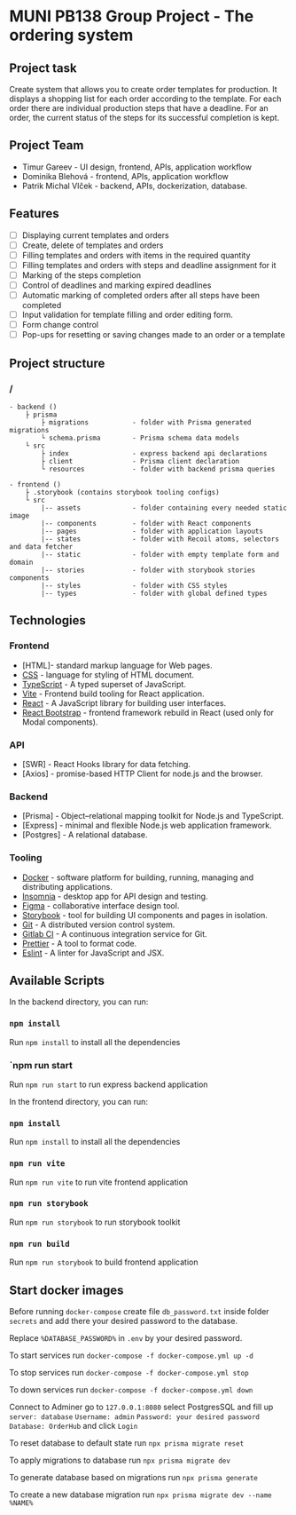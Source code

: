 # MUNI PB138 Group Project - The ordering system

## Project task
Create system that allows you to create order templates for production. 
It displays a shopping list for each order according to the template. 
For each order there are individual production steps that have a deadline. 
For an order, the current status of the steps for its successful completion is kept.

## Project Team
-   Timur Gareev               - UI design, frontend, APIs, application workflow
-   Dominika Blehová           - frontend, APIs, application workflow
-   Patrik Michal Vlček        - backend, APIs, dockerization, database.

## Features

-   [ ] Displaying current templates and orders
-   [ ] Create, delete of templates and orders
-   [ ] Filling templates and orders with items in the required quantity
-   [ ] Filling templates and orders with steps and deadline assignment for it
-   [ ] Marking of the steps completion 
-   [ ] Сontrol of deadlines and marking expired deadlines  
-   [ ] Automatic marking of completed orders after all steps have been completed
-   [ ] Input validation for template filling and order editing form.
-   [ ] Form change control
-   [ ] Pop-ups for resetting or saving changes made to an order or a template

## Project structure

### /

```
- backend ()
    ├ prisma
        ├ migrations           - folder with Prisma generated migrations
        └ schema.prisma        - Prisma schema data models 
    └ src
        ├ index                - express backend api declarations
        ├ client               - Prisma client declaration
        └ resources            - folder with backend prisma queries                          

- frontend ()
    ├ .storybook (contains storybook tooling configs)
    └ src
        |-- assets             - folder containing every needed static image
        |-- components         - folder with React components
        |-- pages              - folder with application layouts 
        |-- states             - folder with Recoil atoms, selectors and data fetcher
        |-- static             - folder with empty template form and domain
        |-- stories            - folder with storybook stories components
        |-- styles             - folder with CSS styles
        |-- types              - folder with global defined types
```

## Technologies

### Frontend

-   [HTML]- standard markup language for Web pages.
-   [CSS](https://www.typescriptlang.org/) - language for styling of HTML document.
-   [TypeScript](https://www.typescriptlang.org/) - A typed superset of JavaScript.
-   [Vite](https://vitejs.dev/) - Frontend build tooling for React application.
-   [React](https://reactjs.org/) - A JavaScript library for building user interfaces.
-   [React Bootstrap](https://react-bootstrap.github.io/) - frontend framework rebuild in React (used only for Modal components). 

### API

-   [SWR] - React Hooks library for data fetching.
-   [Axios] - promise-based HTTP Client for node.js and the browser.

### Backend

-   [Prisma] - Object–relational mapping toolkit for Node.js and TypeScript.
-   [Express] - minimal and flexible Node.js web application framework.
-   [Postgres] - A relational database.

### Tooling

-   [Docker](https://www.docker.com/) - software platform for building, running, managing and distributing applications.
-   [Insomnia](https://insomnia.rest/) - desktop app for API design and testing.
-   [Figma](https://www.figma.com/) - collaborative interface design tool.
-   [Storybook](https://storybook.js.org/) - tool for building UI components and pages in isolation.
-   [Git](https://git-scm.com/) - A distributed version control system.
-   [Gitlab CI](https://about.gitlab.com/gitlab-ci/) - A continuous integration service for Git.
-   [Prettier](https://prettier.io/) - A tool to format code.
-   [Eslint](https://eslint.org/) - A linter for JavaScript and JSX.

## Available Scripts

In the backend directory, you can run:

### `npm install` 
Run `npm install` to install all the dependencies

### `npm run start 
Run `npm run start` to run express backend application

In the frontend directory, you can run:

### `npm install` 
Run `npm install` to install all the dependencies

### `npm run vite` 
Run `npm run vite` to run vite frontend application

### `npm run storybook` 
Run `npm run storybook` to run storybook toolkit 

### `npm run build` 
Run `npm run storybook` to build frontend application


## Start docker images
Before running `docker-compose` create file `db_password.txt` inside folder `secrets` and add there your desired password to the database.

Replace `%DATABASE_PASSWORD%` in `.env` by your desired password.

To start services run `docker-compose -f docker-compose.yml up -d`

To stop services run `docker-compose -f docker-compose.yml stop`

To down services run `docker-compose -f docker-compose.yml down`

Connect to Adminer go to `127.0.0.1:8080` select PostgresSQL and fill up `server: database` `Username: admin` `Password: your desired password` `Database: OrderHub` and click `Login`

To reset database to default state run `npx prisma migrate reset`

To apply migrations to database run `npx prisma migrate dev`

To generate database based on migrations run `npx prisma generate`

To create a new database migration run `npx prisma migrate dev --name %NAME%`
